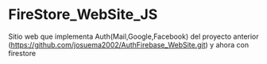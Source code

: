 # FireStore_WebSite_JS
Sitio web que implementa Auth(Mail,Google,Facebook) del proyecto anterior (https://github.com/josuema2002/AuthFirebase_WebSite.git) y ahora con firestore
